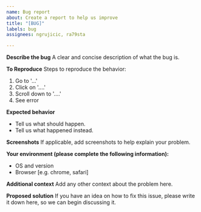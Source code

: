 ```yaml
---
name: Bug report
about: Create a report to help us improve
title: "[BUG]"
labels: bug
assignees: ngrujicic, ra79sta

---
```


**Describe the bug**
A clear and concise description of what the bug is.

**To Reproduce**
Steps to reproduce the behavior:
1. Go to '...'
2. Click on '....'
3. Scroll down to '....'
4. See error

**Expected behavior**
- Tell us what should happen.
- Tell us what happened instead.

**Screenshots**
If applicable, add screenshots to help explain your problem.

**Your environment (please complete the following information):**
 - OS and version
 - Browser [e.g. chrome, safari]

**Additional context**
Add any other context about the problem here.

**Proposed solution**
If you have an idea on how to fix this issue, please write it down here, so we can begin discussing it.
